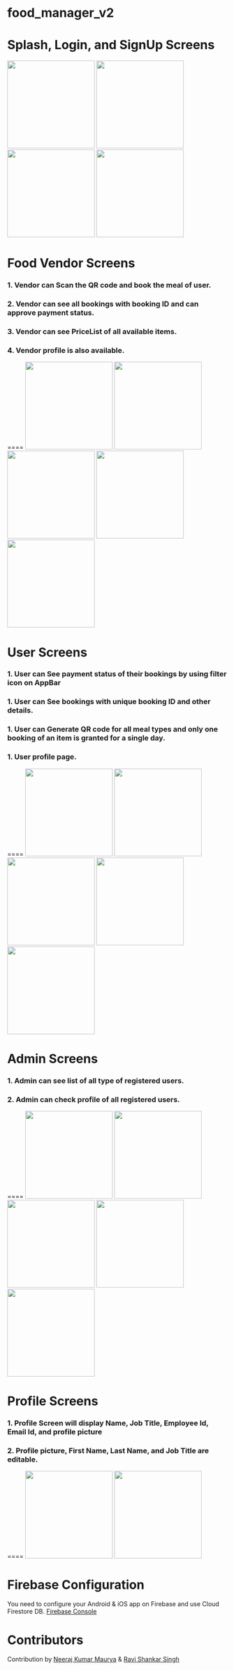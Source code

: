 # food_manager_v2

Splash, Login, and SignUp Screens
====
<img src="assets/images/0.png" width="200"/> <img src="assets/images/1.png" width="200"/> <img src="assets/images/1.1.png" width="200"/> <img src="assets/images/2.png" width="200"/>

Food Vendor Screens
====
### 1. Vendor can Scan the QR code and book the meal of user.
### 2. Vendor can see all bookings with booking ID and can approve payment status.
### 3. Vendor can see PriceList of all available items.
### 4. Vendor profile is also available.
====
<img src="assets/images/9.png" width="200"/> <img src="assets/images/9.1.png" width="200"/> <img src="assets/images/10.png" width="200"/> <img src="assets/images/10.1.png" width="200"/> <img src="assets/images/11.png" width="200"/>

User Screens
====
### 1. User can See payment status of their bookings by using filter icon on AppBar
### 1. User can See bookings with unique booking ID and other details.
### 1. User can Generate QR code for all meal types and only one booking of an item is granted for a single day.
### 1. User profile page.
====
<img src="assets/images/3.png" width="200"/> <img src="assets/images/3.1.png" width="200"/> <img src="assets/images/4.png" width="200"/> <img src="assets/images/5.png" width="200"/> <img src="assets/images/6.png" width="200"/>

Admin Screens
====
### 1. Admin can see list of all type of registered users.
### 2. Admin can check profile of all registered users.
====
<img src="assets/images/12.png" width="200"/> <img src="assets/images/13.png" width="200"/> <img src="assets/images/14.png" width="200"/> <img src="assets/images/15.png" width="200"/> <img src="assets/images/16.png" width="200"/>

Profile Screens
====
### 1. Profile Screen will display Name, Job Title, Employee Id, Email Id, and profile picture
### 2. Profile picture, First Name, Last Name, and Job Title are editable.
====
<img src="assets/images/7.png" width="200"/> <img src="assets/images/8.png" width="200"/>

Firebase Configuration
====
You need to configure your Android & iOS app on Firebase and use Cloud Firestore DB.
[Firebase Console](https://console.firebase.google.com) 

Contributors
====
Contribution by [Neeraj Kumar Maurya](https://github.com/neerajmaurya250) & [Ravi Shankar Singh](https://about.me/itsravishankarsingh)


